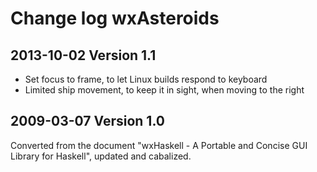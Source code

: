 

Change log wxAsteroids
======================

2013-10-02 Version 1.1
----------------------

* Set focus to frame, to let Linux builds respond to keyboard
* Limited ship movement, to keep it in sight, when moving to the right


2009-03-07 Version 1.0
----------------------

Converted from the document "wxHaskell - A Portable and Concise GUI
Library for Haskell", updated and cabalized.
